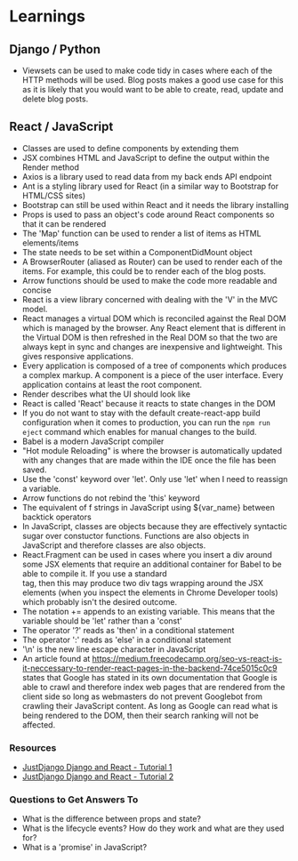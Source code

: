 # Learnings

## Django / Python

- Viewsets can be used to make code tidy in cases where each of the HTTP methods will be used. Blog posts makes a good use case for this as it is likely that you would want to be able to create, read, update and delete blog posts.

## React / JavaScript

- Classes are used to define components by extending them
- JSX combines HTML and JavaScript to define the output within the Render method
- Axios is a library used to read data from my back ends API endpoint
- Ant is a styling library used for React (in a similar way to Bootstrap for HTML/CSS sites)
- Bootstrap can still be used within React and it needs the library installing
- Props is used to pass an object's code around React components so that it can be rendered
- The 'Map' function can be used to render a list of items as HTML elements/items
- The state needs to be set within a ComponentDidMount object
- A BrowserRouter (aliased as Router) can be used to render each of the items. For example, this could be to render each of the blog posts.
- Arrow functions should be used to make the code more readable and concise
- React is a view library concerned with dealing with the 'V' in the MVC model.
- React manages a virtual DOM which is reconciled against the Real DOM which is managed by the browser. Any React element that is different in the Virtual DOM is then refreshed in the Real DOM so that the two are always kept in sync and changes are inexpensive and lightweight. This gives responsive applications.
- Every application is composed of a tree of components which produces a complex markup. A component is a piece of the user interface. Every application contains at least the root component.
- Render describes what the UI should look like
- React is called 'React' because it reacts to state changes in the DOM
- If you do not want to stay with the default create-react-app build configuration when it comes to production, you can run the `npm run eject` command which enables for manual changes to the build.
- Babel is a modern JavaScript compiler
- "Hot module Reloading" is where the browser is automatically updated with any changes that are made within the IDE once the file has been saved.
- Use the 'const' keyword over 'let'. Only use 'let' when I need to reassign a variable.
- Arrow functions do not rebind the 'this' keyword
- The equivalent of f strings in JavaScript using ${var_name} between backtick operators
- In JavaScript, classes are objects because they are effectively syntactic sugar over constuctor functions. Functions are also objects in JavaScript and therefore classes are also objects.
- React.Fragment can be used in cases where you insert a div around some JSX elements that require an additional container for Babel to be able to compile it. If you use a standard <div></div> tag, then this may produce two div tags wrapping around the JSX elements (when you inspect the elements in Chrome Developer tools) which probably isn't the desired outcome.
- The notation += appends to an existing variable. This means that the variable should be 'let' rather than a 'const'
- The operator '?' reads as 'then' in a conditional statement
- The operator ':' reads as 'else' in a conditional statement
- '\n' is the new line escape character in JavaScript
- An article found at https://medium.freecodecamp.org/seo-vs-react-is-it-neccessary-to-render-react-pages-in-the-backend-74ce5015c0c9 states that Google has stated in its own documentation that Google is able to crawl and therefore index web pages that are rendered from the client side so long as webmasters do not prevent Googlebot from crawling their JavaScript content. As long as Google can read what is being rendered to the DOM, then their search ranking will not be affected.

### Resources

- <a href="https://www.youtube.com/watch?v=uZgRbnIsgrA&list=WL&index=38&t=0s">JustDjango Django and React - Tutorial 1</a>
- <a href="https://www.youtube.com/watch?v=w-QJiQwlZzU&list=WL&index=35&t=0s">JustDjango Django and React - Tutorial 2</a>


### Questions to Get Answers To

- What is the difference between props and state?
- What is the lifecycle events? How do they work and what are they used for?
- What is a 'promise' in JavaScript?
